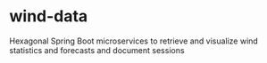 # wind-data
Hexagonal Spring Boot microservices to retrieve and visualize wind statistics and forecasts and document sessions
